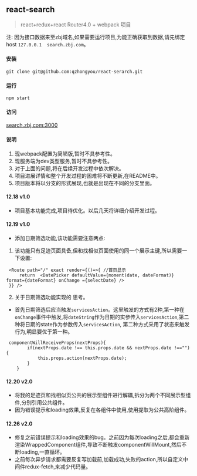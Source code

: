 ## react-search
> react+redux+react Router4.0 + webpack 项目

注: 因为接口数据来至zbj域名,如果需要运行项目,为能正确获取到数据,请先绑定host `127.0.0.1	 search.zbj.com`。

#### 安装
```
git clone git@github.com:qzhongyou/react-serarch.git
```
#### 运行
```
npm start
```
#### 访问
[search.zbj.com:3000](search.zbj.com:3000)

#### 说明
1. 现webpack配置为简陋版,暂时不具参考性。
2. 现服务端为dev类型服务,暂时不具参考性。
3. 对于上面的问题,将在后续开发过程中依次解决。
4. 项目进展详情和整个开发过程的困难将不断更新,在README中。
5. 项目版本将以分支的形式展现,也就是出现在不同的分支里面。

#### 12.18 v1.0
* 项目基本功能完成,项目待优化。以后几天将详细介绍开发过程。

#### 12.19 v1.0
* 添加日期筛选功能,该功能需要注意两点:
1. 该功能只有足迹页面具备,但和找相似页面使用的同一个展示主键,所以需要一下设置:
```
 <Route path="/" exact render={()=>{ //首页显示
     return  <DatePicker defaultValue={moment(date, dateFormat)} format={dateFormat} onChange ={selectDate} />
 }} />
```
2. 关于日期筛选功能实现的 思考。   
* 首先日期筛选后应当触发`servicesAction`。这里触发的方式有2种,第一种在`onChange`事件中触发,将`dateString`作为日期的实参传入`servicesAction`,第二种将日期的state作为参数传入`servicesAction`,
第二种方式采用了状态来触发行为,明显要优于第一种。
```
 componentWillReceiveProps(nextProps){
        if(nextProps.date !== this.props.date && nextProps.date !==""){
            this.props.action(nextProps.date);
        }
    }
```

#### 12.20 v2.0
* 将我的足迹页和找相似页公共的展示型组件进行解耦,拆分为两个不同展示型组件,分别引用公共组件。
* 因为错误提示和loading效果,反复在各组件中使用,使用提取为公共高阶组件。


#### 12.26 v2.0
* 修复之前错误提示和loading效果的bug。之前因为每次loading之后,都会重新渲染WrappedComponent组件,导致不断触发componentWillMount,然后不断loading,一直循环。
* 之前每次异步请求都需要反复写加载前,加载成功,失败的action,所以自定义中间件redux-fetch,来减少代码量。

